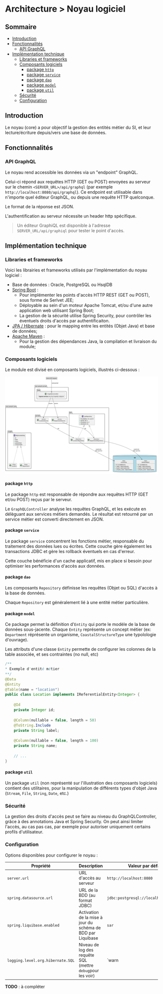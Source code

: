 # Architecture > Noyau logiciel

## Sommaire

* [Introduction](#introduction)
* [Fonctionnalités](#fonctionnalités)
    * [API GraphQL](#api-graphql)
* [Implémentation technique](#implémentation-technique)
  * [Libraries et frameworks](#libraries-et-frameworks)
  * [Composants logiciels](#composants-logiciels)
    * [package `http`](#package-http)
    * [package `service`](#package-service)
    * [package `dao`](#package-dao)
    * [package `model`](#package-model)
    * [package `util`](#package-util)
  * [Sécurité](#sécurité)
  * [Configuration](#configuration)

## Introduction

Le noyau (core) a pour objectif la gestion des entités métier du SI, et leur lecture/écriture depuis/vers une base de données.

## Fonctionnalités

### API GraphQL

Le noyau rend accessible les données via un "endpoint" GraphQL.

Celui-ci répond aux requêtes HTTP (GET ou POST) envoyées au serveur sur le chemin `<SERVER_URL>/api/graphql` (par exemple `http://localhost:8080/api/graphql`).
Ce endpoint est utilisable dans n'importe quel éditeur GraphQL, ou depuis une requête HTTP quelconque.

Le format de la réponse est JSON.

L'authentification au serveur nécessite un header http spécifique.

> Un éditeur GraphiQL est disponible à l'adresse `SERVER_URL/api/graphiql` pour tester le point d'accès.
  

## Implémentation technique

### Libraries et frameworks

Voici les librairies et frameworks utilisés par l'implémentation du noyau logiciel :

- Base de données : Oracle, PostgreSQL ou HsqlDB
- [Spring Boot](https://spring.io/projects/spring-boot) :
  * Pour implémenter les points d'accès HTTP REST (GET ou POST), sous forme de Serlvet JEE;
  * Déployable au sein d'un moteur Apache Tomcat, et/ou d'une autre application web utilisant Spring Boot;
  * La gestion de la sécurité utilise Spring Security, pour contrôler les éventuels droits d'accès par authentificaiton.
- [JPA / Hibernate](https://hibernate.org) : pour le mapping entre les entités (Objet Java) et base de données;
- [Apache Maven](https://maven.apache.org/) :
  * Pour la gestion des dépendances Java, la compilation et livraison du module;
  
### Composants logiciels

Le module est divisé en composants logiciels, illustrés ci-dessous :

![core-components](img/core-components.svg)

#### package `http`

Le package `http` est responsable de répondre aux requêtes HTTP (GET et/ou POST) reçus par le serveur.

Le `GraphQLController` analyse les requêtes GraphQL, et les exécute en délèguant aux services métiers demandés.
Le résultat est retourné par un service métier est converti directement en JSON.

#### package `service`

Le package `service` concentrent les fonctions métier, responsable du traitement des données lues ou écrites. 
Cette couche gère également les transactions JDBC et gère les rollback éventuels en cas d'erreur.

Cette couche bénéficie d'un cache applicatif, mis en place si besoin pour optimiser les performances d'accès aux données.

#### package `dao`

Les composants `Repository` définisse les requêtes (Objet ou SQL) d'accès à la base de données.

Chaque `Repository` est généralement lié à une entité métier particulière.

#### package `model`

Ce package permet la définition d'`Entity` qui porte le modèle de la base de données sous-jacente.
Chaque `Entity` représente un concept métier (ex: `Department` réprésente un organisme, `CoastalStructureType` une typolologie d'ouvrage).

Les attributs d'une classe `Entity` permette de configurer les colonnes de la table associée, et ses contraintes (no null, etc) 

```java
/**
* Exemple d'entité métier  
**/
@Data
@Entity
@Table(name = "location")
public class Location implements IReferentialEntity<Integer> {

    @Id
    private Integer id;
 
    @Column(nullable = false, length = 50)
    @ToString.Include
    private String label;

    @Column(nullable = false, length = 100)
    private String name;
    
    // ...
}
```


#### package `util`

Un package `util` (non représenté sur l'illustration des composants logiciels) contient des utilitaires, 
pour la manipulation de différents types d'objet Java (`Stream`, `File`, `String`, `Date`, etc.) 

### Sécurité

La gestion des droits d'accès peut se faire au niveau du GraphQLController, grâce à des annotations Java et Spring Security. 
On peut ainsi limiter l'accès, au cas pas cas, par exemple pour autoriser uniquement certains profils d'utilisateur.

### Configuration

Options disponibles pour configurer le noyau : 


| Propriété                         | Description                                                     | Valeur par défaut                          |
|-----------------------------------|-----------------------------------------------------------------|--------------------------------------------|
| `server.url`                      | URL d'accès au serveur                                          | `http://localhost:8080`                    | 
| `spring.datasource.url`           | URL de la BDD (au format JDBC)                                  | `jdbc:postgresql://localhost:5432/sar`     | 
| `spring.liquibase.enabled`        | Activation de la mise à jour du schéma de BDD par Liquibase     | `sar`                                      | 
| `logging.level.org.hibernate.SQL` | Niveau de log des requête SQL (mettre `debug`pour les voir)     | `warn                                      |


**TODO** : à compléter
